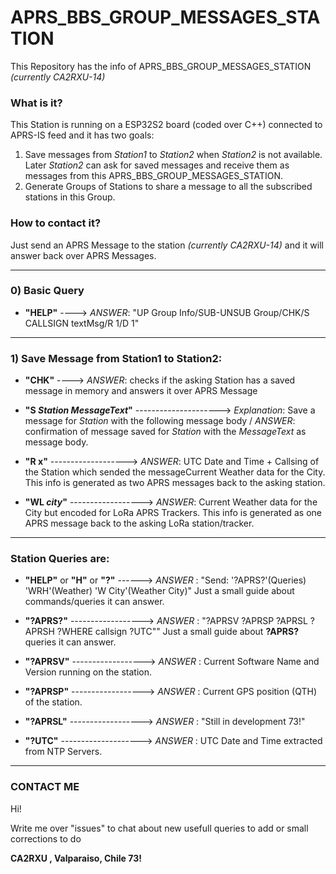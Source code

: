 # APRS_BBS_GROUP_MESSAGES_STATION

This Repository has the info of APRS_BBS_GROUP_MESSAGES_STATION *(currently CA2RXU-14)*

### What is it?
This Station is running on a ESP32S2 board (coded over C++) connected to APRS-IS feed and it has two goals:
1) Save messages from *Station1* to *Station2* when *Station2* is not available. Later *Station2* can ask for saved messages and receive them as messages from this APRS_BBS_GROUP_MESSAGES_STATION.
2) Generate Groups of Stations to share a message to all the subscribed stations in this Group.

### How to contact it?
Just send an APRS Message to the station *(currently CA2RXU-14)* and it will answer back over APRS Messages.

-----

### 0) Basic Query
- **"HELP"** ----> *ANSWER*: "UP Group Info/SUB-UNSUB Group/CHK/S CALLSIGN textMsg/R 1/D 1"

-----

### 1) Save Message from Station1 to Station2:
- **"CHK"** ----> *ANSWER*: checks if the asking Station has a saved message in memory and answers it over APRS Message

- **"S *Station* *MessageText*"** ---------------------> *Explanation*: Save a message for *Station* with the following message body / *ANSWER*: confirmation of message saved for *Station* with the *MessageText* as message body.

- **"R x"** -------------------> *ANSWER*: UTC Date and Time  + Callsing of the Station which sended the messageCurrent Weather data for the City. This info is generated as two APRS messages back to the asking station.

  
- **"WL *city*"** ------------------> *ANSWER*: Current Weather data for the City but encoded for LoRa APRS Trackers. This info is generated as one APRS message back to the asking LoRa station/tracker.
  

-----

### Station Queries are:
- **"HELP"** or **"H"** or **"?"** ------> *ANSWER* : "Send: '?APRS?'(Queries) 'WRH'(Weather) 'W City'(Weather City)"
  Just a small guide about commands/queries it can answer.
  
- **"?APRS?"** ------------------> *ANSWER* : "?APRSV ?APRSP ?APRSL ?APRSH ?WHERE callsign ?UTC""
  Just a small guide about **?APRS?** queries it can answer.
  
- **"?APRSV"** ------------------> *ANSWER* : Current Software Name and Version running on the station.
  
- **"?APRSP"** ------------------> *ANSWER* : Current GPS position (QTH) of the station.
  
- **"?APRSL"** ------------------> *ANSWER* : "Still in development 73!" 
  
- **"?UTC"** --------------------> *ANSWER* : UTC Date and Time extracted from NTP Servers.


-----
### CONTACT ME
Hi!

Write me over "issues" to chat about new usefull queries to add or small corrections to do

**CA2RXU , Valparaiso, Chile 73!**
